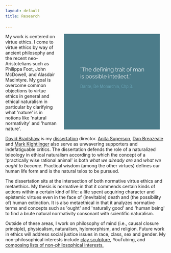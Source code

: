 ```yaml
---
layout: default
title: Research

--- 
```


<img src="/img/possibleintellect.png" alt="dante-intellect" align="right" hspace="20" height="300" width="300">

My work is centered on virtue ethics. I come to virtue ethics by way of ancient philosophy and the recent neo-Aristotelians such as Philippa Foot, John McDowell, and Alasdair MacIntyre. My goal is overcome common objections to virtue ethics in general and ethical naturalism in particular by clarifying what 'nature' is in notions like 'natural normativity' and 'human nature'.

[David Bradshaw](https://philosophy.as.uky.edu/users/dbradsh) is my [dissertation](/phd) director. [Anita Superson](/https://philosophy.as.uky.edu/users/superson), [Dan Breazeale](/https://philosophy.as.uky.edu/users/breazeal) and [Mark Kightlinger](/http://law.uky.edu/directory/mark-f-kightlinger) also serve as unwavering supporters and indefatiguable critics. The dissertation defends the role of a naturalized teleology in ethical naturalism according to which the concept of a 'practically wise rational animal' is both *what we already are* and *what we ought to become*. Practical wisdom (among the other virtues) defines our human life form and is the natural telos to be pursued.

The dissertation sits at the intersection of both normative virtue ethics and metaethics. My thesis is normative in that it commends certain kinds of actions within a certain kind of life: a life spent acquiring character and epistemic virtues even in the face of (inevitable) death and (the possibility of) human extinction. It is also metaethical in that it analyzes normative terms and concepts such as 'ought' and 'naturally good' and 'human being' to find a brute natural normativity consonant with scientific naturalism. 

Outside of these areas, I work on philosophy of mind (i.e., causal closure principle), physicalism, naturalism, hylomorphism, and religion. Future work in ethics will address  social justice issues in race, class, sex and gender. My non-philosophical interests include [clay sculpture](/art), YouTubing, and [composing lists of non-philosophical interests.](https://en.wikipedia.org/wiki/Recursion)


